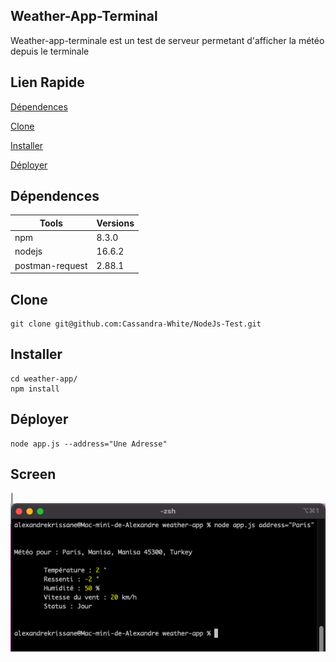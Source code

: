 ## Weather-App-Terminal


Weather-app-terminale est un test de serveur permetant d'afficher la météo depuis le terminale
##  Lien Rapide

[Dépendences](#dépendences)

[Clone](#clone)

[Installer](#installer)

[Déployer](#déployer)


## Dépendences

    
| Tools                      | Versions |
| -------------------------  | -------- |
| npm                        | 8.3.0    |
| nodejs                     | 16.6.2   |
| postman-request            | 2.88.1   |


## Clone

```
git clone git@github.com:Cassandra-White/NodeJs-Test.git
```

## Installer

```
cd weather-app/
npm install
```

## Déployer

```
node app.js --address="Une Adresse"
```

## Screen

| ![Météo](https://github.com/Cassandra-White/NodeJs-Test/blob/main/weather-app/screenWeatherAppTerminal.png) 
 

